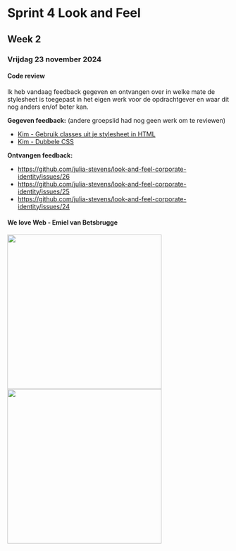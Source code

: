 # Sprint 4 Look and Feel 
## Week 2
### Vrijdag 23 november 2024

#### Code review
Ik heb vandaag feedback gegeven en ontvangen over in welke mate de stylesheet is toegepast in het eigen werk voor de opdrachtgever en waar dit nog anders en/of beter kan. 

**Gegeven feedback:** (andere groepslid had nog geen werk om te reviewen)
* [Kim - Gebruik classes uit je stylesheet in HTML](https://github.com/kimnikitaschijf/look-and-feel-corporate-identity/issues/26)
* [Kim - Dubbele CSS](https://github.com/kimnikitaschijf/look-and-feel-corporate-identity/issues/27)

**Ontvangen feedback:**
* https://github.com/julia-stevens/look-and-feel-corporate-identity/issues/26
* https://github.com/julia-stevens/look-and-feel-corporate-identity/issues/25
* https://github.com/julia-stevens/look-and-feel-corporate-identity/issues/24

#### We love Web - Emiel van Betsbrugge

<img src="https://github.com/user-attachments/assets/ae4cab6f-7d2b-45da-b830-abd960fc29cd" width="350">
<img src="https://github.com/user-attachments/assets/f8125fbd-0dbd-4dcd-bdc9-d2317877b7de" width="350">
